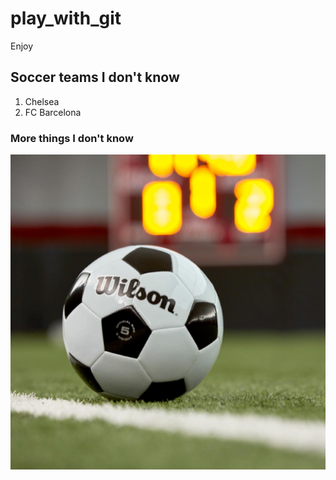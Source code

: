 # play_with_git
Enjoy

## Soccer teams I don't know

1. Chelsea
2. FC Barcelona

### More things I don't know
![ball](Soccer_Ball.jpg)
